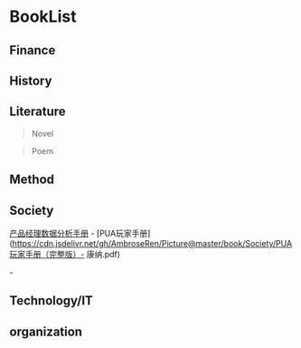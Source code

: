# BookList

## Finance

## History

## Literature
> Novel


> Poem


## Method

## Society

[产品经理数据分析手册](https://cdn.jsdelivr.net/gh/AmbroseRen/Picture@master/book/Society/产品经理数据分析手册（于晓松）.pdf) - [PUA玩家手册](https://cdn.jsdelivr.net/gh/AmbroseRen/Picture@master/book/Society/PUA玩家手册（完整版）- 康纳.pdf)

[]() - []()

## Technology/IT

## organization

